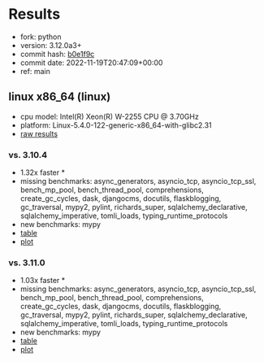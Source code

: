# Results

- fork: python
- version: 3.12.0a3+
- commit hash: [b0e1f9c](https://github.com/python/cpython/commit/b0e1f9c)
- commit date: 2022-11-19T20:47:09+00:00
- ref: main

## linux x86_64 (linux)

- cpu model: Intel(R) Xeon(R) W-2255 CPU @ 3.70GHz
- platform: Linux-5.4.0-122-generic-x86_64-with-glibc2.31
- [raw results](bm-20221119-linux-x86_64-python-main-3.12.0a3%2B-b0e1f9c.json)

### vs. 3.10.4

- 1.32x faster \*
- missing benchmarks: async_generators, asyncio_tcp, asyncio_tcp_ssl, bench_mp_pool, bench_thread_pool, comprehensions, create_gc_cycles, dask, djangocms, docutils, flaskblogging, gc_traversal, mypy2, pylint, richards_super, sqlalchemy_declarative, sqlalchemy_imperative, tomli_loads, typing_runtime_protocols
- new benchmarks: mypy
- [table](bm-20221119-linux-x86_64-python-main-3.12.0a3%2B-b0e1f9c-vs-3.10.4.md)
- [plot](bm-20221119-linux-x86_64-python-main-3.12.0a3%2B-b0e1f9c-vs-3.10.4.png)

### vs. 3.11.0

- 1.03x faster \*
- missing benchmarks: async_generators, asyncio_tcp, asyncio_tcp_ssl, bench_mp_pool, bench_thread_pool, comprehensions, create_gc_cycles, dask, djangocms, docutils, flaskblogging, gc_traversal, mypy2, pylint, richards_super, sqlalchemy_declarative, sqlalchemy_imperative, tomli_loads, typing_runtime_protocols
- new benchmarks: mypy
- [table](bm-20221119-linux-x86_64-python-main-3.12.0a3%2B-b0e1f9c-vs-3.11.0.md)
- [plot](bm-20221119-linux-x86_64-python-main-3.12.0a3%2B-b0e1f9c-vs-3.11.0.png)

